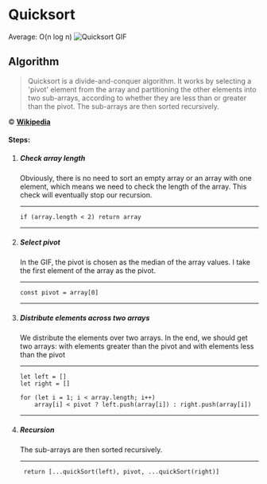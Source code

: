 # Quicksort

Average: O(n log n)
![Quicksort GIF](https://upload.wikimedia.org/wikipedia/commons/6/6a/Sorting_quicksort_anim.gif)

## Algorithm

> Quicksort is a divide-and-conquer algorithm. It works by selecting a 'pivot' element from the array and partitioning the other elements into two sub-arrays, according to whether they are less than or greater than the pivot. The sub-arrays are then sorted recursively.

© [**Wikipedia**](https://en.wikipedia.org/wiki/Quicksort)

#### Steps:

1.  ##### Check array length

    Obviously, there is no need to sort an empty array or an array with one element, which means we need to check the length of the array. This check will eventually stop our recursion.

    ***

        if (array.length < 2) return array

    ***

2.  ##### Select pivot

    In the GIF, the pivot is chosen as the median of the array values. I take the first element of the array as the pivot.

    ***

        const pivot = array[0]

    ***

3.  ##### Distribute elements across two arrays

    We distribute the elements over two arrays. In the end, we should get two arrays: with elements greater than the pivot and with elements less than the pivot

    ***

        let left = []
        let right = []

        for (let i = 1; i < array.length; i++)
            array[i] < pivot ? left.push(array[i]) : right.push(array[i])

    ***

4.  ##### Recursion

    The sub-arrays are then sorted recursively.

    ***

         return [...quickSort(left), pivot, ...quickSort(right)]

